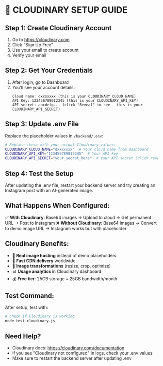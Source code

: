 # 🚀 CLOUDINARY SETUP GUIDE

## Step 1: Create Cloudinary Account
1. Go to https://cloudinary.com
2. Click "Sign Up Free"
3. Use your email to create account
4. Verify your email

## Step 2: Get Your Credentials
1. After login, go to Dashboard
2. You'll see your account details:
   ```
   Cloud name: dxxxxxxx (this is your CLOUDINARY_CLOUD_NAME)
   API Key: 123456789012345 (this is your CLOUDINARY_API_KEY) 
   API secret: abcdefg... (click "Reveal" to see - this is your CLOUDINARY_API_SECRET)
   ```

## Step 3: Update .env File
Replace the placeholder values in `/backend/.env`:

```bash
# Replace these with your actual Cloudinary values:
CLOUDINARY_CLOUD_NAME="dxxxxxxx"  # Your cloud name from dashboard
CLOUDINARY_API_KEY="123456789012345"  # Your API key
CLOUDINARY_API_SECRET="your_secret_here"  # Your API secret (click reveal)
```

## Step 4: Test the Setup
After updating the .env file, restart your backend server and try creating an Instagram post with an AI-generated image.

## What Happens When Configured:
✅ **With Cloudinary**: Base64 images → Upload to cloud → Get permanent URL → Post to Instagram
❌ **Without Cloudinary**: Base64 images → Convert to demo image URL → Instagram works but with placeholder

## Cloudinary Benefits:
- 📸 **Real image hosting** instead of demo placeholders
- 🚀 **Fast CDN delivery** worldwide
- 🔧 **Image transformations** (resize, crop, optimize)
- 📊 **Usage analytics** in Cloudinary dashboard
- 💰 **Free tier**: 25GB storage + 25GB bandwidth/month

## Test Command:
After setup, test with:
```bash
# Check if Cloudinary is working
node test-cloudinary.js
```

## Need Help?
- Cloudinary docs: https://cloudinary.com/documentation
- If you see "Cloudinary not configured" in logs, check your .env values
- Make sure to restart the backend server after updating .env